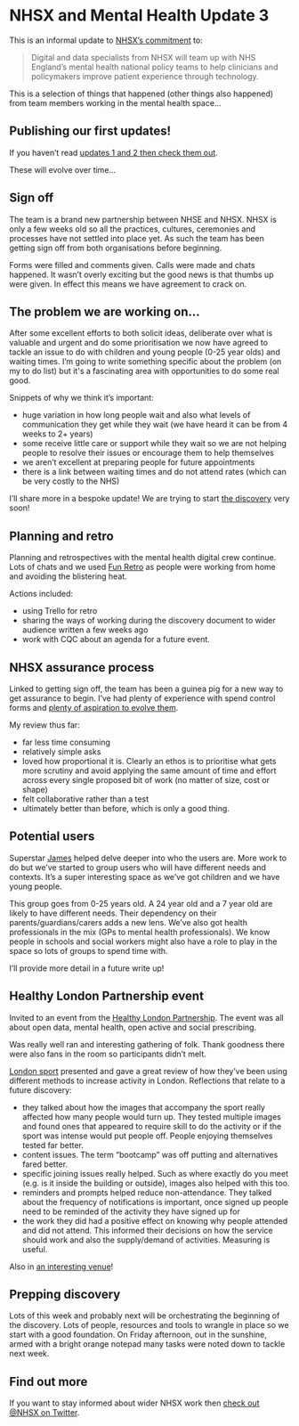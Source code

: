 # NHSX and Mental Health Update 3

This is an informal update to [NHSX’s commitment](https://www.gov.uk/government/news/nhsx-digital-experts-will-be-part-of-cancer-and-mental-health-teams) to:
> Digital and data specialists from NHSX will team up with NHS England’s mental health national policy teams to help clinicians and policymakers improve patient experience through technology.

This is a selection of things that happened (other things also happened) from team members working in the mental health space...

## Publishing our first updates!
If you haven’t read [updates 1 and 2 then check them out](https://nhsx.github.io/Mental-Health).

These will evolve over time...

## Sign off
The team is a brand new partnership between NHSE and NHSX. NHSX is only a few weeks old so all the practices, cultures, ceremonies and processes have not settled into place yet. As such the team has been getting sign off from both organisations before beginning.

Forms were filled and comments given. Calls were made and chats happened. It wasn’t overly exciting but the good news is that thumbs up were given. In effect this means we have agreement to crack on.

## The problem we are working on…
After some excellent efforts to both solicit ideas, deliberate over what is valuable and urgent and do some prioritisation we now have agreed to tackle an issue to do with children and young people (0-25 year olds) and waiting times. I’m going to write something specific about the problem (on my to do list) but it's a fascinating area with opportunities to do some real good.

Snippets of why we think it’s important:
- huge variation in how long people wait and also what levels of communication they get while they wait (we have heard it can be from 4 weeks to 2+ years)
- some receive little care or support while they wait so we are not helping people to resolve their issues or encourage them to help themselves
- we aren’t excellent at preparing people for future appointments
- there is a link between waiting times and do not attend rates (which can be very costly to the NHS)

I’ll share more in a bespoke update! We are trying to start [the discovery](https://www.gov.uk/service-manual/agile-delivery/how-the-discovery-phase-works) very soon!

## Planning and retro
Planning and retrospectives with the mental health digital crew continue. Lots of chats and we used [Fun Retro](https://funretro.io/) as people were working from home and avoiding the blistering heat.

Actions included:
- using Trello for retro
- sharing the ways of working during the discovery document to wider audience written a few weeks ago
- work with CQC about an agenda for a future event.

## NHSX assurance process
Linked to getting sign off, the team has been a guinea pig for a new way to get assurance to begin. I’ve had plenty of experience with spend control forms and [plenty of aspiration to evolve them](https://gds.blog.gov.uk/2019/07/16/spend-controls-saving-money-and-making-things-better/).

My review thus far:
- far less time consuming
- relatively simple asks
- loved how proportional it is. Clearly an ethos is to prioritise what gets more scrutiny and avoid applying the same amount of time and effort across every single proposed bit of work (no matter of size, cost or shape)
- felt collaborative rather than a test
- ultimately better than before, which is only a good thing.

## Potential users
Superstar [James](https://twitter.com/Psycle_Doc) helped delve deeper into who the users are. More work to do but we’ve started to group users who will have different needs and contexts. It’s a super interesting space as we’ve got children and we have young people. 

This group goes from 0-25 years old. A 24 year old and a 7 year old are likely to have different needs. Their dependency on their parents/guardians/carers adds a new lens. We’ve also got health professionals in the mix (GPs to mental health professionals). We know people in schools and social workers might also have a role to play in the space so lots of groups to spend time with.

I’ll provide more detail in a future write up!

## Healthy London Partnership event
Invited to an event from the [Healthy London Partnership](https://www.healthylondon.org/). The event was all about open data, mental health, open active and social prescribing. 

Was really well ran and interesting gathering of folk. Thank goodness there were also fans in the room so participants didn’t melt.

[London sport](https://londonsport.org/) presented and gave a great review of how they’ve been using different methods to increase activity in London. Reflections that relate to a future discovery:
- they talked about how the images that accompany the sport really affected how many people would turn up. They tested multiple images and found ones that appeared to require skill to do the activity or if the sport was intense would put people off. People enjoying themselves tested far better.
- content issues. The term “bootcamp” was off putting and alternatives fared better.
- specific joining issues really helped. Such as where exactly do you meet (e.g. is it inside the building or outside), images also helped with this too.
- reminders and prompts helped reduce non-attendance. They talked about the frequency of notifications is important, once signed up people need to be reminded of the activity they have signed up for
- the work they did had a positive effect on knowing why people attended and did not attend. This informed their decisions on how the service should work and also the supply/demand of activities. Measuring is useful.

Also in [an interesting venue](https://twitter.com/ColinPattinson/status/1154440267132542976)!

## Prepping discovery
Lots of this week and probably next will be orchestrating the beginning of the discovery. Lots of people, resources and tools to wrangle in place so we start with a good foundation. On Friday afternoon, out in the sunshine, armed with a bright orange notepad many tasks were noted down to tackle next week.

## Find out more
If you want to stay informed about wider NHSX work then [check out @NHSX on Twitter](https://twitter.com/nhsx?lang=en).
